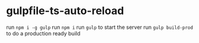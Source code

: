 # gulpfile-ts-auto-reload

run `npm i -g gulp`
run `npm i`
run `gulp` to start the server
run `gulp build-prod` to do a production ready build
